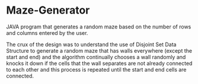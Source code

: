 # Maze-Generator

JAVA program that generates a random maze based on the number of rows and columns entered 
by the user.

  The crux of the design was to understand the use of Disjoint Set Data Structure to generate a 
random maze that has walls everywhere (except the start and end) and the algorithm continually 
chooses a wall randomly and knocks it down if the cells that the wall separates are not already 
connected to each other and this process is repeated until the start and end cells are connected.
